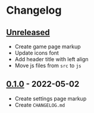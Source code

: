 # Changelog

## [Unreleased][unreleased]

- Create game page markup
- Update icons font
- Add header title with left align
- Move js files from `src` to `js`

## [0.1.0][] - 2022-05-02

- Create settings page markup
- Create `CHANGELOG.md`

[unreleased]: https://github.com/nieopierzony/train-intervals/compare/v0.1.0....HEAD
[0.1.0]: https://github.com/nieopierzony/train-intervals/releases/tag/v0.1.0
